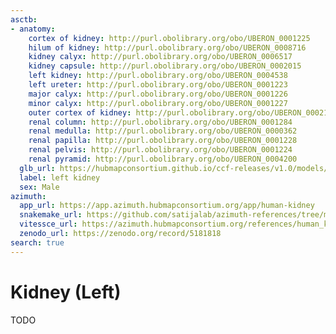 ```yaml
---
asctb:
- anatomy:
    cortex of kidney: http://purl.obolibrary.org/obo/UBERON_0001225
    hilum of kidney: http://purl.obolibrary.org/obo/UBERON_0008716
    kidney calyx: http://purl.obolibrary.org/obo/UBERON_0006517
    kidney capsule: http://purl.obolibrary.org/obo/UBERON_0002015
    left kidney: http://purl.obolibrary.org/obo/UBERON_0004538
    left ureter: http://purl.obolibrary.org/obo/UBERON_0001223
    major calyx: http://purl.obolibrary.org/obo/UBERON_0001226
    minor calyx: http://purl.obolibrary.org/obo/UBERON_0001227
    outer cortex of kidney: http://purl.obolibrary.org/obo/UBERON_0002189
    renal column: http://purl.obolibrary.org/obo/UBERON_0001284
    renal medulla: http://purl.obolibrary.org/obo/UBERON_0000362
    renal papilla: http://purl.obolibrary.org/obo/UBERON_0001228
    renal pelvis: http://purl.obolibrary.org/obo/UBERON_0001224
    renal pyramid: http://purl.obolibrary.org/obo/UBERON_0004200
  glb_url: https://hubmapconsortium.github.io/ccf-releases/v1.0/models/VH_M_Kidney_L.
  label: left kidney
  sex: Male
azimuth:
  app_url: https://app.azimuth.hubmapconsortium.org/app/human-kidney
  snakemake_url: https://github.com/satijalab/azimuth-references/tree/master/human_kidney
  vitessce_url: https://azimuth.hubmapconsortium.org/references/human_kidney
  zenodo_url: https://zenodo.org/record/5181818
search: true
---
```


# Kidney (Left)

TODO